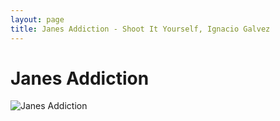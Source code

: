 ```yaml
---
layout: page
title: Janes Addiction - Shoot It Yourself, Ignacio Galvez
---
```


# Janes Addiction

![Janes Addiction](http://assets.farmhouse.co/publishing/1-shoot-it-yourself/images/janes-addiction-1.jpg)

